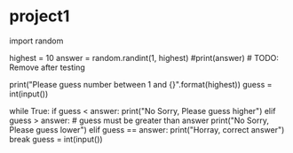 # project1
import random

highest = 10
answer = random.randint(1, highest)
#print(answer)   # TODO: Remove after testing

print("Please guess number between 1 and {}".format(highest))
guess = int(input())

while True:
    if guess < answer:
        print("No Sorry, Please guess higher")
    elif guess > answer:  # guess must be greater than answer
        print("No Sorry, Please guess lower")
    elif guess == answer:
        print("Horray, correct answer")
        break
    guess = int(input())

